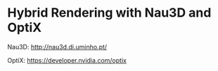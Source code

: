 # Hybrid Rendering with Nau3D and OptiX

Nau3D: http://nau3d.di.uminho.pt/

OptiX: https://developer.nvidia.com/optix
